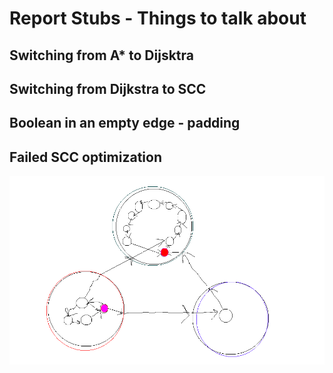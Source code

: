 # Report Stubs - Things to talk about

## Switching from A* to Dijsktra

## Switching from Dijkstra to SCC

## Boolean in an empty edge - padding

## Failed SCC optimization

![](./report_assets/scc-prune-counterex.png)

